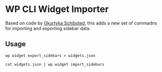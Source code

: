 # WP CLI Widget Importer

Based on code by [Gkurtyka Schibsted](https://github.com/gkurtyka-schibsted/wp-cli/commit/c4fe2facc9ee202e037538aea5bbbd7d98cb5182), this adds a new set of commadns for importing and exporting sidebar data.

## Usage

```
wp widget export_sidebars > widgets.json

cat widgets.json | wp widget import_sidebars
```